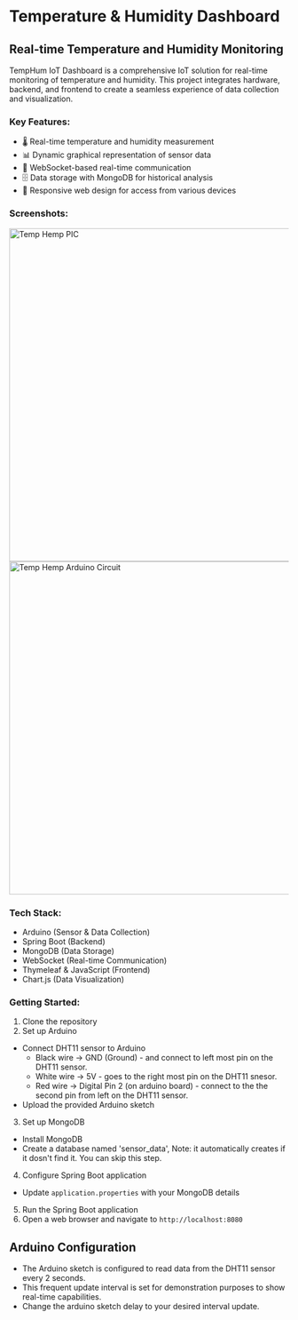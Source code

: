 # Temperature & Humidity Dashboard

## Real-time Temperature and Humidity Monitoring

TempHum IoT Dashboard is a comprehensive IoT solution for real-time monitoring of temperature and humidity. This project integrates hardware, backend, and frontend to create a seamless experience of data collection and visualization.

### Key Features:
- 🌡️ Real-time temperature and humidity measurement
- 📊 Dynamic graphical representation of sensor data
- 📡 WebSocket-based real-time communication
- 🗄️ Data storage with MongoDB for historical analysis
- 📱 Responsive web design for access from various devices

### Screenshots:
<img src="https://github.com/user-attachments/assets/49ab53e2-44a0-41da-930b-1ce42781f0b6" alt="Temp Hemp PIC" width="600">

<img src="https://github.com/user-attachments/assets/939f757a-eff6-441e-9d92-dfce79f5a06c" alt="Temp Hemp Arduino Circuit" width="600">


### Tech Stack:
- Arduino (Sensor & Data Collection)
- Spring Boot (Backend)
- MongoDB (Data Storage)
- WebSocket (Real-time Communication)
- Thymeleaf & JavaScript (Frontend)
- Chart.js (Data Visualization)

### Getting Started:
1. Clone the repository
2. Set up Arduino
- Connect DHT11 sensor to Arduino
     - Black wire -> GND (Ground) - and connect to left most pin on the DHT11 sensor.
     - White wire -> 5V - goes to the right most pin on the DHT11 snesor.
     - Red wire -> Digital Pin 2 (on arduino board) - connect to the the second pin from left on the DHT11 sensor. 
- Upload the provided Arduino sketch
3. Set up MongoDB
- Install MongoDB
- Create a database named 'sensor_data', Note: it automatically creates if it dosn't find it. You can skip this step.
4. Configure Spring Boot application
- Update `application.properties` with your MongoDB details
5. Run the Spring Boot application
6. Open a web browser and navigate to `http://localhost:8080`

## Arduino Configuration

- The Arduino sketch is configured to read data from the DHT11 sensor every 2 seconds.
- This frequent update interval is set for demonstration purposes to show real-time capabilities.
- Change the arduino sketch delay to your desired interval update.
